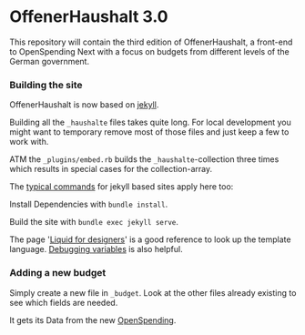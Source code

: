 OffenerHaushalt 3.0
===================

This repository will contain the third edition of OffenerHaushalt, a
front-end to OpenSpending Next with a focus on budgets from different levels
of the German government.

### Building the site

OffenerHaushalt is now based on [jekyll](https://jekyllrb.com/).

Building all the `_haushalte` files takes quite long. For local development you might want to temporary remove most of those files and just keep a few to work with.

ATM the `_plugins/embed.rb` builds the `_haushalte`-collection three times which results in special cases for the collection-array.

The [typical commands](https://help.github.com/articles/setting-up-your-github-pages-site-locally-with-jekyll/) for jekyll based sites apply here too:

Install Dependencies with `bundle install`.

Build the site with `bundle exec jekyll serve`.

The page '[Liquid for designers](https://github.com/Shopify/liquid/wiki/Liquid-for-Designers)' is a good reference to look up the template language. [Debugging variables](https://stackoverflow.com/a/34049498) is also helpful.

### Adding a new budget

Simply create a new file in `_budget`. Look at the other files already existing to see which fields are needed.

It gets its Data from the new [OpenSpending](http://openspending.org).
